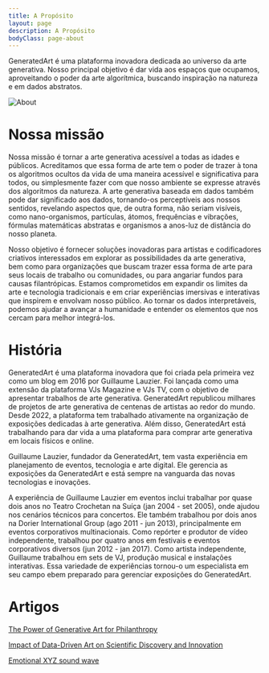 ```yaml
---
title: A Propósito
layout: page
description: A Propósito
bodyClass: page-about
---
```


GeneratedArt é uma plataforma inovadora dedicada ao universo da arte generativa. Nosso principal objetivo é dar vida aos espaços que ocupamos, aproveitando o poder da arte algorítmica, buscando inspiração na natureza e em dados abstratos.

![About](/images/illustrations/about.png)

# Nossa missão

Nossa missão é tornar a arte generativa acessível a todas as idades e públicos. Acreditamos que essa forma de arte tem o poder de trazer à tona os algoritmos ocultos da vida de uma maneira acessível e significativa para todos, ou simplesmente fazer com que nosso ambiente se expresse através dos algoritmos da natureza. A arte generativa baseada em dados também pode dar significado aos dados, tornando-os perceptíveis aos nossos sentidos, revelando aspectos que, de outra forma, não seriam visíveis, como nano-organismos, partículas, átomos, frequências e vibrações, fórmulas matemáticas abstratas e organismos a anos-luz de distância do nosso planeta.

Nosso objetivo é fornecer soluções inovadoras para artistas e codificadores criativos interessados em explorar as possibilidades da arte generativa, bem como para organizações que buscam trazer essa forma de arte para seus locais de trabalho ou comunidades, ou para angariar fundos para causas filantrópicas. Estamos comprometidos em expandir os limites da arte e tecnologia tradicionais e em criar experiências imersivas e interativas que inspirem e envolvam nosso público. Ao tornar os dados interpretáveis, podemos ajudar a avançar a humanidade e entender os elementos que nos cercam para melhor integrá-los.

# História

GeneratedArt é uma plataforma inovadora que foi criada pela primeira vez como um blog em 2016 por Guillaume Lauzier. Foi lançada como uma extensão da plataforma VJs Magazine e VJs TV, com o objetivo de apresentar trabalhos de arte generativa. GeneratedArt republicou milhares de projetos de arte generativa de centenas de artistas ao redor do mundo. Desde 2022, a plataforma tem trabalhado ativamente na organização de exposições dedicadas à arte generativa. Além disso, GeneratedArt está trabalhando para dar vida a uma plataforma para comprar arte generativa em locais físicos e online.

Guillaume Lauzier, fundador da GeneratedArt, tem vasta experiência em planejamento de eventos, tecnologia e arte digital. Ele gerencia as exposições da GeneratedArt e está sempre na vanguarda das novas tecnologias e inovações.

A experiência de Guillaume Lauzier em eventos inclui trabalhar por quase dois anos no Teatro Crochetan na Suíça (jan 2004 - set 2005), onde ajudou nos cenários técnicos para concertos. Ele também trabalhou por dois anos na Dorier International Group (ago 2011 - jun 2013), principalmente em eventos corporativos multinacionais. Como repórter e produtor de vídeo independente, trabalhou por quatro anos em festivais e eventos corporativos diversos (jun 2012 - jan 2017). Como artista independente, Guillaume trabalhou em sets de VJ, produção musical e instalações interativas. Essa variedade de experiências tornou-o um especialista em seu campo ebem preparado para gerenciar exposições do GeneratedArt.

# Artigos

[The Power of Generative Art for Philanthropy](https://medium.com/generatedart/the-power-of-generative-art-for-philanthropy-953d655dda08)

[Impact of Data-Driven Art on Scientific Discovery and Innovation](https://medium.com/generatedart/impact-of-data-driven-art-on-scientific-discovery-and-innovation-c60f126aeb65)

[Emotional XYZ sound wave](https://medium.com/generatedart/emotional-xyz-sound-wave-a1c5b7f3bb34)
